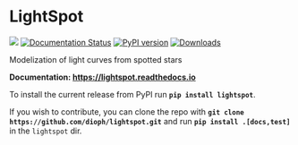 # LightSpot

[![](https://github.com/dioph/lightspot/workflows/CI/badge.svg)](https://github.com/dioph/lightspot/actions?query=branch%3Amaster)
[![Documentation Status](https://readthedocs.org/projects/lightspot/badge/?version=latest)](https://lightspot.readthedocs.io/en/latest/?badge=latest)
[![PyPI version](https://badge.fury.io/py/lightspot.svg)](https://badge.fury.io/py/lightspot)
[![Downloads](https://pepy.tech/badge/lightspot)](https://pepy.tech/project/lightspot)

Modelization of light curves from spotted stars

__Documentation: https://lightspot.readthedocs.io__

To install the current release from PyPI run __`pip install lightspot`__.

If you wish to contribute, you can clone the repo with 
__`git clone https://github.com/dioph/lightspot.git`__ and run
__`pip install .[docs,test]`__ in the `lightspot` dir.